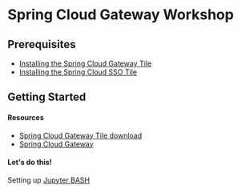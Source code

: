 # Spring Cloud Gateway Workshop

## Prerequisites
* [Installing the Spring Cloud Gateway Tile](InstallGatewayTile.md)
* [Installing the Spring Cloud SSO Tile](InstallSSOTile.md)

## Getting Started

#### Resources
* [Spring Cloud Gateway Tile download](https://network.pivotal.io/products/spring-cloud-gateway/)
* [Spring Cloud Gateway](https://spring.io/projects/spring-cloud-gateway)


#### Let's do this!
Setting up [Jupyter BASH](https://github.com/takluyver/bash_kernel)
